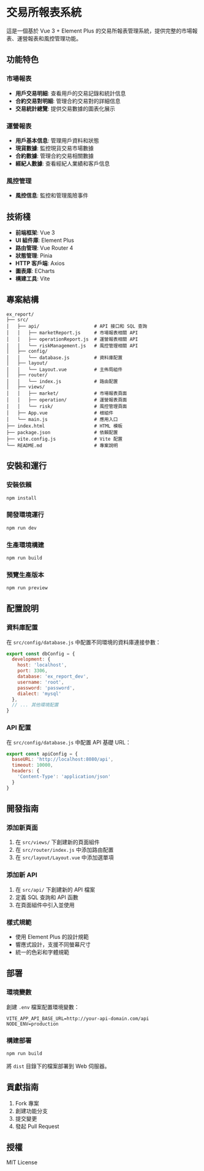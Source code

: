 # 交易所報表系統

這是一個基於 Vue 3 + Element Plus 的交易所報表管理系統，提供完整的市場報表、運營報表和風控管理功能。

## 功能特色

### 市場報表
- **用戶交易明細**: 查看用戶的交易記錄和統計信息
- **合約交易對明細**: 管理合約交易對的詳細信息
- **交易統計總覽**: 提供交易數據的圖表化展示

### 運營報表
- **用戶基本信息**: 管理用戶資料和狀態
- **現貨數據**: 監控現貨交易市場數據
- **合約數據**: 管理合約交易相關數據
- **經紀人數據**: 查看經紀人業績和客戶信息

### 風控管理
- **風控信息**: 監控和管理風險事件

## 技術棧

- **前端框架**: Vue 3
- **UI 組件庫**: Element Plus
- **路由管理**: Vue Router 4
- **狀態管理**: Pinia
- **HTTP 客戶端**: Axios
- **圖表庫**: ECharts
- **構建工具**: Vite

## 專案結構

```
ex_report/
├── src/
│   ├── api/                    # API 接口和 SQL 查詢
│   │   ├── marketReport.js     # 市場報表相關 API
│   │   ├── operationReport.js  # 運營報表相關 API
│   │   └── riskManagement.js   # 風控管理相關 API
│   ├── config/
│   │   └── database.js         # 資料庫配置
│   ├── layout/
│   │   └── Layout.vue          # 主佈局組件
│   ├── router/
│   │   └── index.js            # 路由配置
│   ├── views/
│   │   ├── market/             # 市場報表頁面
│   │   ├── operation/          # 運營報表頁面
│   │   └── risk/               # 風控管理頁面
│   ├── App.vue                 # 根組件
│   └── main.js                 # 應用入口
├── index.html                  # HTML 模板
├── package.json                # 依賴配置
├── vite.config.js              # Vite 配置
└── README.md                   # 專案說明
```

## 安裝和運行

### 安裝依賴
```bash
npm install
```

### 開發環境運行
```bash
npm run dev
```

### 生產環境構建
```bash
npm run build
```

### 預覽生產版本
```bash
npm run preview
```

## 配置說明

### 資料庫配置
在 `src/config/database.js` 中配置不同環境的資料庫連接參數：

```javascript
export const dbConfig = {
  development: {
    host: 'localhost',
    port: 3306,
    database: 'ex_report_dev',
    username: 'root',
    password: 'password',
    dialect: 'mysql'
  },
  // ... 其他環境配置
}
```

### API 配置
在 `src/config/database.js` 中配置 API 基礎 URL：

```javascript
export const apiConfig = {
  baseURL: 'http://localhost:8080/api',
  timeout: 10000,
  headers: {
    'Content-Type': 'application/json'
  }
}
```

## 開發指南

### 添加新頁面
1. 在 `src/views/` 下創建新的頁面組件
2. 在 `src/router/index.js` 中添加路由配置
3. 在 `src/layout/Layout.vue` 中添加選單項

### 添加新 API
1. 在 `src/api/` 下創建新的 API 檔案
2. 定義 SQL 查詢和 API 函數
3. 在頁面組件中引入並使用

### 樣式規範
- 使用 Element Plus 的設計規範
- 響應式設計，支援不同螢幕尺寸
- 統一的色彩和字體規範

## 部署

### 環境變數
創建 `.env` 檔案配置環境變數：

```env
VITE_APP_API_BASE_URL=http://your-api-domain.com/api
NODE_ENV=production
```

### 構建部署
```bash
npm run build
```

將 `dist` 目錄下的檔案部署到 Web 伺服器。

## 貢獻指南

1. Fork 專案
2. 創建功能分支
3. 提交變更
4. 發起 Pull Request

## 授權

MIT License